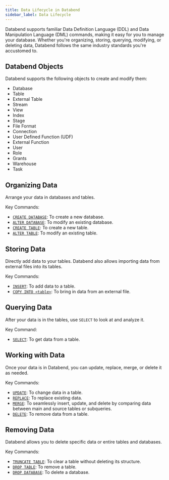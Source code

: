 ```yaml
---
title: Data Lifecycle in Databend
sidebar_label: Data Lifecycle
---
```


Databend supports familiar Data Definition Language (DDL) and Data Manipulation Language (DML) commands, making it easy for you to manage your database. Whether you're organizing, storing, querying, modifying, or deleting data, Databend follows the same industry standards you're accustomed to.

## Databend Objects

Databend supports the following objects to create and modify them:

- Database
- Table
- External Table
- Stream
- View
- Index
- Stage
- File Format
- Connection
- User Defined Function (UDF)
- External Function
- User
- Role
- Grants
- Warehouse
- Task

## Organizing Data

Arrange your data in databases and tables.

Key Commands:

- [`CREATE DATABASE`](/sql/sql-commands/ddl/database/ddl-create-database): To create a new database.
- [`ALTER DATABASE`](/sql/sql-commands/ddl/database/ddl-alter-database): To modify an existing database.
- [`CREATE TABLE`](/sql/sql-commands/ddl/table/ddl-create-table): To create a new table.
- [`ALTER TABLE`](/sql/sql-commands/ddl/table/alter-table-column): To modify an existing table.

## Storing Data

Directly add data to your tables. Databend also allows importing data from external files into its tables.

Key Commands:

- [`INSERT`](/sql/sql-commands/dml/dml-insert): To add data to a table.
- [`COPY INTO <table>`](/sql/sql-commands/dml/dml-copy-into-table): To bring in data from an external file.

## Querying Data

After your data is in the tables, use `SELECT` to look at and analyze it.

Key Command:

- [`SELECT`](/sql/sql-commands/query-syntax/query-select): To get data from a table.

## Working with Data

Once your data is in Databend, you can update, replace, merge, or delete it as needed.

Key Commands:

- [`UPDATE`](/sql/sql-commands/dml/dml-update): To change data in a table.
- [`REPLACE`](/sql/sql-commands/dml/dml-replace): To replace existing data.
- [`MERGE`](/sql/sql-commands/dml/dml-merge): To seamlessly insert, update, and delete by comparing data between main and source tables or subqueries.
- [`DELETE`](/sql/sql-commands/dml/dml-delete-from): To remove data from a table.

## Removing Data

Databend allows you to delete specific data or entire tables and databases.

Key Commands:

- [`TRUNCATE TABLE`](/sql/sql-commands/ddl/table/ddl-truncate-table): To clear a table without deleting its structure.
- [`DROP TABLE`](/sql/sql-commands/ddl/table/ddl-drop-table): To remove a table.
- [`DROP DATABASE`](/sql/sql-commands/ddl/database/ddl-drop-database): To delete a database.
